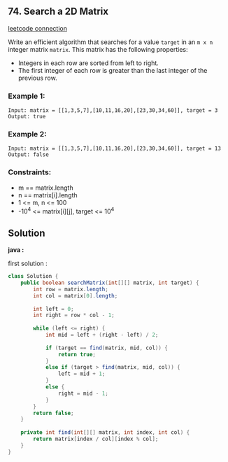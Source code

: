 ## 74. Search a 2D Matrix

[leetcode connection](https://leetcode.com/problems/search-a-2d-matrix/)

Write an efficient algorithm that searches for a value `target` in an `m x n` integer matrix `matrix`. This matrix has the following properties:

* Integers in each row are sorted from left to right.
* The first integer of each row is greater than the last integer of the previous row.

### Example 1:
```
Input: matrix = [[1,3,5,7],[10,11,16,20],[23,30,34,60]], target = 3
Output: true
```

### Example 2:
```
Input: matrix = [[1,3,5,7],[10,11,16,20],[23,30,34,60]], target = 13
Output: false
```

### Constraints:

* m == matrix.length
* n == matrix[i].length
* 1 <= m, n <= 100
* -10<sup>4</sup> <= matrix[i][j], target <= 10<sup>4</sup>

## Solution

**java :**

first solution :
```java
class Solution {
    public boolean searchMatrix(int[][] matrix, int target) {
        int row = matrix.length;
        int col = matrix[0].length;
        
        int left = 0;
        int right = row * col - 1;
        
        while (left <= right) {
            int mid = left + (right - left) / 2;
            
            if (target == find(matrix, mid, col)) {
                return true;
            }
            else if (target > find(matrix, mid, col)) {
                left = mid + 1;
            }
            else {
                right = mid - 1;
            }
        }
        return false;
    }
    
    private int find(int[][] matrix, int index, int col) {
        return matrix[index / col][index % col];
    }
}
```